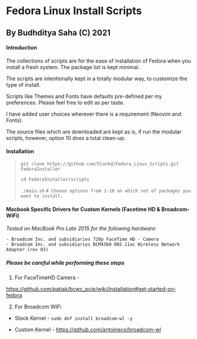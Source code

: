 # Fedora Linux Install Scripts
## By Budhditya Saha (C) 2021


#### Introduction
The collections of scripts are for the ease of installation of Fedora when you install a fresh system. The package list is kept minimal.

The scripts are intentionally kept in a totally modular way, to customize the type of install.

Scripts like Themes and Fonts have defaults pre-defined per my preferences. Please feel free to edit as per taste.

I have added user choices wherever there is a requirement (Neovim and Fonts).

The source files which are downloaded are kept as is, if run the modular scripts, however, option 10 does a total clean-up.

#### Installation

> `git clone https://github.com/Slackd/Fedora_Linux_Scripts.git FedoraInstaller`
> 
> `cd FedoraInstaller/scripts`
> 
> `./main.sh` `# Choose options from 1-10 on which set of packages you want to install.`
> 

#### Macbook Specific Drivers for Custom Kernels (Facetime HD & Broadcom-WiFi)

*Tested on MacBook Pro Late 2015 for the following hardware:*


```
- Broadcom Inc. and subsidiaries 720p FaceTime HD - Camera
- Broadcom Inc. and subsidiaries BCM4360 802.11ac Wireless Network Adapter (rev 03)
```

##### *Please be careful while performing these steps*


1) For FaceTimeHD Camera - 

https://github.com/patjak/bcwc_pcie/wiki/Installation#get-started-on-fedora

2) For Broadcom WiFi

- Stock Kernel - `sudo dnf install broadcom-wl -y`

- Custom Kernel - https://github.com/antoineco/broadcom-wl 

